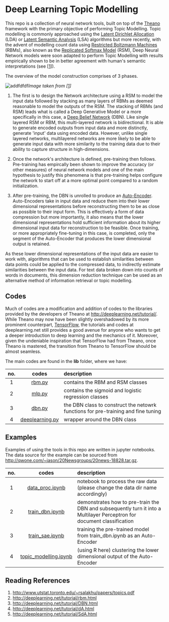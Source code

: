 # Deep Learning Topic Modelling
This repo is a collection of neural network tools, built on top of the [Theano](http://deeplearning.net/software/theano/) framework with the primary objective of performing Topic Modelling. Topic modelling is commonly approached using the [Latent Dirichlet Allocation](https://www.cs.princeton.edu/~blei/papers/BleiNgJordan2003.pdf) (LDA) or [Latent Semantic Analysis](https://en.wikipedia.org/wiki/Latent_semantic_analysis) (LSA) algorithms but more recently, with the advent of modelling count data using [Restricted Boltzmann Machines](https://en.wikipedia.org/wiki/Restricted_Boltzmann_machine) (RBMs), also known as the [Replicated Softmax Model](https://papers.nips.cc/paper/3856-replicated-softmax-an-undirected-topic-model.pdf) (RSM), Deep Neural Network models were soon adapted to perform Topic Modelling with results empirically shown to be in better agreement with human's semantic interpretations (see [[1](http://www.utstat.toronto.edu/~rsalakhu/papers/topics.pdf)]). 

The overview of the model construction comprises of 3 phases.

![addfdfdf](http://i.imgur.com/pVs5Rvb.png)_Image taken from [[1](http://www.utstat.toronto.edu/~rsalakhu/papers/topics.pdf)]_

1. The first is to design the Network architecture using a RSM to model the input data followed by stacking as many layers of RBMs as deemed reasonable to model the outputs of the RSM. The stacking of RBMs (and RSM) leads what is called a Deep Generative Model or a more specifically in this case, a [Deep Belief Network](http://deeplearning.net/tutorial/DBN.html) (DBN). Like single layered RSM or RBM, this multi-layered network is bidirectional. It is able to generate encoded outputs from input data and more distinctly, generate 'input' data using encoded data. However, unlike single layered networks, multilayered networks are more likely to be able to generate input data with more similarity to the training data due to their ability to capture structure in high-dimensions.


2. Once the network's architecture is defined, pre-training then follows. Pre-training has empircally been shown to improve the accuracy (or other measures) of neural network models and one of the main hypothesis to justify this phenomena is that pre-training helps configure the network to start off at a more optimal point compared to a random initialization.


3. After pre-training, the DBN is unrolled to produce an [Auto-Encoder](http://deeplearning.net/tutorial/dA.html). Auto-Encoders take in input data and reduce them into their lower dimensional representations before reconstructing them to be as close as possible to their input form. This is effectively a form of data compression but more importantly, it also means that the lower dimensional representations hold sufficient information about its higher dimensional input data for reconstruction to be feasible. Once training, or more appropriately fine-tuning in this case, is completed, only the segment of the Auto-Encoder that produces the lower dimensional output is retained.


As these lower dimensional representations of the input data are easier to work with, algorithms that can be used to establish similarities between data points could be applied to the compressed data, to indirectly estimate similarities between the input data. For text data broken down into counts of words in documents, this dimension reduction technique can be used as an alternative method of information retrieval or topic modelling. 


## Codes
Much of codes are a modification and addition of codes to the libraries provided by the developers of Theano at http://deeplearning.net/tutorial/. While Theano may now have been slightly overshadowed by its more prominent counterpart, [TensorFlow](https://www.tensorflow.org/), the tutorials and codes at deeplearning.net still provides a good avenue for anyone who wants to get a deeper introduction to deep learning and the mechanics of it. Moreover, given the undeniable inspiration that TensorFlow had from Theano, once Theano is mastered, the transition from Theano to TensorFlow should be almost seamless.

The main codes are found in the **lib** folder, where we have:

|no.| codes| description |
|:-:|:-----:|:----|
|1  | [rbm.py](https://github.com/krenova/DeepLearningTopicModels/blob/master/lib/rbm.py) | contains the RBM and RSM classes |
|2  | [mlp.py](https://github.com/krenova/DeepLearningTopicModels/blob/master/lib/mlp.py) | contains the sigmoid and logistic regression classes |
|3  | [dbn.py](https://github.com/krenova/DeepLearningTopicModels/blob/master/lib/dbn.py) | the DBN class to construct the netowrk functions for pre-training and fine tuning|
|4  | [deeplearning.py](https://github.com/krenova/DeepLearningTopicModels/blob/master/lib/deeplearning.py)| wrapper around the DBN class|


## Examples
Examples of using the tools in this repo are written in jupyter notebooks. The data source for the example can be sourced from 
http://qwone.com/~jason/20Newsgroups/20news-18828.tar.gz.

|no.| codes| description |
|:-:|:-----:|:----|
|1  | [data_proc.ipynb](https://github.com/krenova/DeepLearningTopicModels/blob/master/notebooks/data_proc.ipynb) | notebook to process the raw data (please change the data dir name accordingly) |
|2  | [train_dbn.ipynb](https://github.com/krenova/DeepLearningTopicModels/blob/master/notebooks/train_dbn.ipynb) | demonstrates how to pre-train the DBN and subsequently turn it into a Multilayer Perceptron for document classification |
|3  | [train_sae.ipynb](https://github.com/krenova/DeepLearningTopicModels/blob/master/notebooks/train_sae.ipynb) | training the pre-trained model from train_dbn.ipynb as an Auto-Encoder |
|4  | [topic_modelling.ipynb](https://github.com/krenova/DeepLearningTopicModels/blob/master/notebooks/topic_modelling.ipynb)| (using R here) clustering the lower dimensional output of the Auto-Encoder|



## Reading References
1. http://www.utstat.toronto.edu/~rsalakhu/papers/topics.pdf
2. http://deeplearning.net/tutorial/rbm.html
3. http://deeplearning.net/tutorial/DBN.html
4. http://deeplearning.net/tutorial/dA.html
5. http://deeplearning.net/tutorial/SdA.html